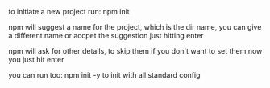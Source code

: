 to initiate a new project run: npm init

npm will suggest a name for the project, which is the dir name, you can give a different name or accpet the suggestion just hitting enter

npm will ask for other details, to skip them if you don't want to set them now you just hit enter

you can run too: npm init -y to init with all standard config
